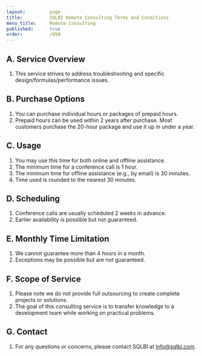 ```yaml
---
layout:         page
title:          SQLBI Remote Consulting Terms and Conditions
menu_title:     Remote Consulting
published:      true
order:          /050
---
```


## A. Service Overview
1. This service strives to address troubleshooting and specific design/formulas/performance issues.

## B. Purchase Options
1. You can purchase individual hours or packages of prepaid hours.
2. Prepaid hours can be used within 2 years after purchase. Most customers purchase the 20-hour package and use it up in under a year.

## C. Usage
1. You may use this time for both online and offline assistance.
2. The minimum time for a conference call is 1 hour.
3. The minimum time for offline assistance (e.g., by email) is 30 minutes.
4. Time used is rounded to the nearest 30 minutes.

## D. Scheduling
1. Conference calls are usually scheduled 2 weeks in advance.
2. Earlier availability is possible but not guaranteed.

## E. Monthly Time Limitation
1. We cannot guarantee more than 4 hours in a month.
2. Exceptions may be possible but are not guaranteed.

## F. Scope of Service
1. Please note we do not provide full outsourcing to create complete projects or solutions.
2. The goal of this consulting service is to transfer knowledge to a development team while working on practical problems.

## G. Contact
1. For any questions or concerns, please contact SQLBI at [info@sqlbi.com](mailto:info@sqlbi.com).